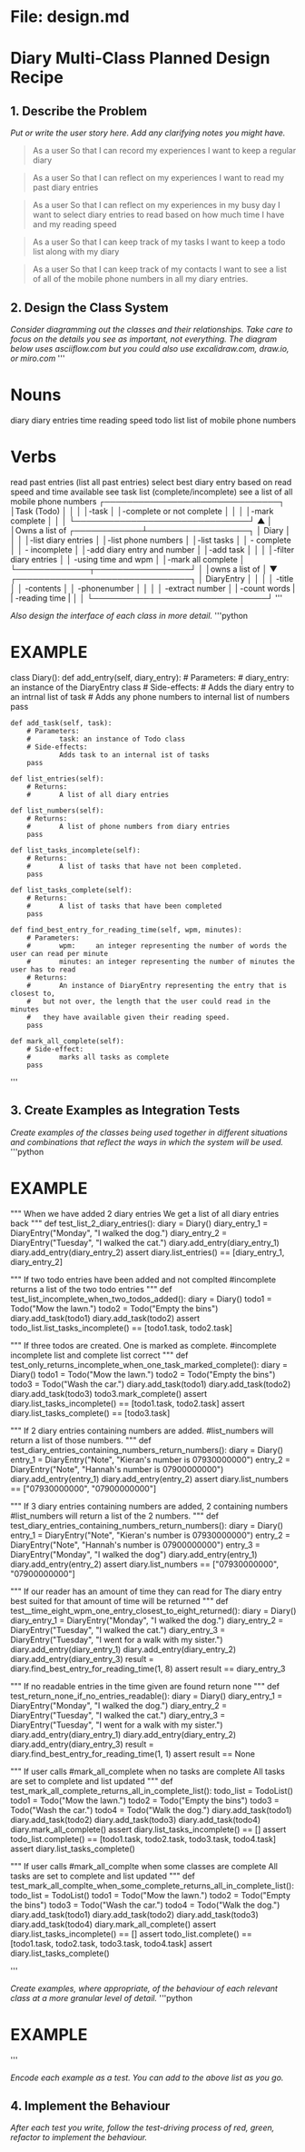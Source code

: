 # File: design.md

# Diary Multi-Class Planned Design Recipe


## 1. Describe the Problem

_Put or write the user story here. Add any clarifying notes you might have._

> As a user
> So that I can record my experiences
> I want to keep a regular diary

> As a user
> So that I can reflect on my experiences
> I want to read my past diary entries

> As a user
> So that I can reflect on my experiences in my busy day
> I want to select diary entries to read based on how much time I have and my reading speed

> As a user
> So that I can keep track of my tasks
> I want to keep a todo list along with my diary

> As a user
> So that I can keep track of my contacts
> I want to see a list of all of the mobile phone numbers in all my diary entries.

## 2. Design the Class System

_Consider diagramming out the classes and their relationships. Take care to focus on the details you see as important, not everything. The diagram below uses asciiflow.com but you could also use excalidraw.com, draw.io, or miro.com_
'''
# Nouns
diary
diary entries
time
reading speed
todo list
list of mobile phone numbers

# Verbs
read past entries (list all past entries)
select best diary entry based on read speed and time available 
see task list (complete/incomplete)
see a list of all mobile phone numbers
 ┌───────────────────────────────┐
 │Task (Todo)                    │
 │                               │
 │-task                          │
 │-complete or not complete      │
 │                               │
 │-mark complete                 │
 │                               │
 └───────────────────────────────┘
              ▲
              │
              │Owns a list of
 ┌────────────┴──────────────────┐
 │ Diary                         │
 │                               │
 │-list diary entries            │
 │-list phone numbers            │
 │-list tasks                    │
 │   - complete                  │
 │   - incomplete                │
 │-add diary entry and number    │
 │-add task                      │
 │                               │
 │-filter diary entries          │
 │     -using time and wpm       │
 │-mark all complete             │
 └─────────────┬─────────────────┘
               │
               │owns a list of
               │
               ▼
 ┌───────────────────────────────┐
 │ DiaryEntry                    │
 │                               │
 │ -title                        │
 │ -contents                     │
 │ -phonenumber                  │
 │                               │
 │ -extract number               │
 | -count words                  |
 | -reading time                 |
 │                               │
 └───────────────────────────────┘
'''

_Also design the interface of each class in more detail._
'''python
# EXAMPLE 

class Diary():
    def add_entry(self, diary_entry):
        # Parameters:
        #     diary_entry: an instance of the DiaryEntry class
        # Side-effects:
        #      Adds the diary entry to an intrnal list of task
        #      Adds any phone numbers to internal list of numbers
        pass

    def add_task(self, task):
        # Parameters:
        #       task: an instance of Todo class
        # Side-effects:
                Adds task to an internal ist of tasks
        pass

    def list_entries(self):
        # Returns:
        #       A list of all diary entries

    def list_numbers(self):
        # Returns:
        #       A list of phone numbers from diary entries
        pass
    
    def list_tasks_incomplete(self):
        # Returns:
        #       A list of tasks that have not been completed.
        pass

    def list_tasks_complete(self):
        # Returns:
        #       A list of tasks that have been completed
        pass

    def find_best_entry_for_reading_time(self, wpm, minutes):
        # Parameters:
        #       wpm:     an integer representing the number of words the user can read per minute
        #       minutes: an integer representing the number of minutes the user has to read       
        # Returns: 
        #       An instance of DiaryEntry representing the entry that is closest to,
        #   but not over, the length that the user could read in the minutes
        #   they have available given their reading speed.
        pass

    def mark_all_complete(self):
        # Side-effect:
        #       marks all tasks as complete
        pass
'''

## 3. Create Examples as Integration Tests

_Create examples of the classes being used together in different situations and combinations that reflect the ways in which the system will be used._
'''python
# EXAMPLE 
"""
When we have added 2 diary entries
We get a list of all diary entries back
"""
def test_list_2_diary_entries():
    diary = Diary()
    diary_entry_1 = DiaryEntry("Monday", "I walked the dog.")
    diary_entry_2 = DiaryEntry("Tuesday", "I walked the cat.")
    diary.add_entry(diary_entry_1)
    diary.add_entry(diary_entry_2)
    assert diary.list_entries() == [diary_entry_1, diary_entry_2]

"""
If two todo entries have been added and not complted
#incomplete returns a list of the two todo entries
"""
def test_list_incomplete_when_two_todos_added():
    diary = Diary()
    todo1 = Todo("Mow the lawn.")
    todo2 = Todo("Empty the bins")
    diary.add_task(todo1)
    diary.add_task(todo2)
    assert todo_list.list_tasks_incomplete() == [todo1.task, todo2.task]

"""
If three todos are created.  One is marked as complete.
#incomplete incomplete list and complete list correct
"""
def test_only_returns_incomplete_when_one_task_marked_complete():
    diary = Diary()
    todo1 = Todo("Mow the lawn.")
    todo2 = Todo("Empty the bins")
    todo3 = Todo("Wash the car.")
    diary.add_task(todo1)
    diary.add_task(todo2)
    diary.add_task(todo3)
    todo3.mark_complete()
    assert diary.list_tasks_incomplete() == [todo1.task, todo2.task]
    assert diary.list_tasks_complete() == [todo3.task]

"""
If 2 diary entries containing numbers are added.
#list_numbers will return a list of those numbers.
"""
def test_diary_entries_containing_numbers_return_numbers():
    diary = Diary()
    entry_1 = DiaryEntry("Note", "Kieran's number is 07930000000")
    entry_2 = DiaryEntry("Note", "Hannah's number is 07900000000")
    diary.add_entry(entry_1)
    diary.add_entry(entry_2)
    assert diary.list_numbers == ["07930000000", "07900000000"]

"""
If 3 diary entries containing numbers are added, 2 containing numbers
#list_numbers will return a list of the 2 numbers.
"""
def test_diary_entries_containing_numbers_return_numbers():
    diary = Diary()
    entry_1 = DiaryEntry("Note", "Kieran's number is 07930000000")
    entry_2 = DiaryEntry("Note", "Hannah's number is 07900000000")
    entry_3 = DiaryEntry("Monday", "I walked the dog")
    diary.add_entry(entry_1)
    diary.add_entry(entry_2)
    assert diary.list_numbers == ["07930000000", "07900000000"]

"""
If our reader has an amount of time they can read for
The diary entry best suited for that amount of time will be returned
"""
def test__time_eight_wpm_one_entry_closest_to_eight_returned():
    diary = Diary()
    diary_entry_1 = DiaryEntry("Monday", "I walked the dog.")
    diary_entry_2 = DiaryEntry("Tuesday", "I walked the cat.")
    diary_entry_3 = DiaryEntry("Tuesday", "I went for a walk with my sister.")
    diary.add_entry(diary_entry_1)
    diary.add_entry(diary_entry_2)
    diary.add_entry(diary_entry_3)
    result = diary.find_best_entry_for_reading_time(1, 8)
    assert result == diary_entry_3

"""
If no readable entries in the time given are found
return none
"""
def test_return_none_if_no_entries_readable():
    diary = Diary()
    diary_entry_1 = DiaryEntry("Monday", "I walked the dog.")
    diary_entry_2 = DiaryEntry("Tuesday", "I walked the cat.")
    diary_entry_3 = DiaryEntry("Tuesday", "I went for a walk with my sister.")
    diary.add_entry(diary_entry_1)
    diary.add_entry(diary_entry_2)
    diary.add_entry(diary_entry_3)
    result = diary.find_best_entry_for_reading_time(1, 1)
    assert result == None

"""
If user calls #mark_all_complete when no tasks are complete
All tasks are set to complete and list updated
"""
def test_mark_all_complete_returns_all_in_complete_list():
    todo_list = TodoList()
    todo1 = Todo("Mow the lawn.")
    todo2 = Todo("Empty the bins")
    todo3 = Todo("Wash the car.")
    todo4 = Todo("Walk the dog.")
    diary.add_task(todo1)
    diary.add_task(todo2)
    diary.add_task(todo3)
    diary.add_task(todo4)
    diary.mark_all_complete()
    assert diary.list_tasks_incomplete() == []
    assert todo_list.complete() == [todo1.task, todo2.task, todo3.task, todo4.task]
    assert diary.list_tasks_complete()

"""
If user calls #mark_all_complte when some classes are complete
All tasks are set to complete and list updated
"""
def test_mark_all_complte_when_some_complete_returns_all_in_complete_list():
    todo_list = TodoList()
    todo1 = Todo("Mow the lawn.")
    todo2 = Todo("Empty the bins")
    todo3 = Todo("Wash the car.")
    todo4 = Todo("Walk the dog.")
    diary.add_task(todo1)
    diary.add_task(todo2)
    diary.add_task(todo3)
    diary.add_task(todo4)
    diary.mark_all_complete()
    assert diary.list_tasks_incomplete() == []
    assert todo_list.complete() == [todo1.task, todo2.task, todo3.task, todo4.task]
    assert diary.list_tasks_complete()
    
'''

_Create examples, where appropriate, of the behaviour of each relevant class at a more granular level of detail._
'''python
# EXAMPLE 

'''


_Encode each example as a test. You can add to the above list as you go._



## 4. Implement the Behaviour

_After each test you write, follow the test-driving process of red, green, refactor to implement the behaviour._
